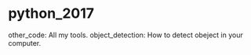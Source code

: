 # python_2017
other_code: All my tools.
object_detection: How to detect obeject in your computer. 




